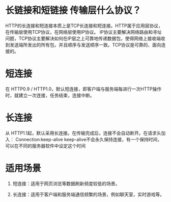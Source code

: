 # 长链接和短链接 传输层什么协议？

HTTP的长连接和短连接本质上是TCP长连接和短连接。HTTP属于应用层协议，在传输层使用TCP协议，在网络层使用IP协议。 IP协议主要解决网络路由和寻址问题，TCP协议主要解决如何在IP层之上可靠地传递数据包，使得网络上接收端收到发送端所发出的所有包，并且顺序与发送顺序一致。TCP协议是可靠的、面向连接的。

# 短连接
  在 HTTP0.9 / HTTP1.0，默认短连接，即客户端与服务端每进行一次HTTP操作时，就建立一次连接，任务结束，连接中断。

# 长连接
  从 HTTP1.1起，默认采用长连接。在传输完成后，连接不会自动断开。在请求头加入：
  Connection:keep-alive
  keep-alive不会永久保持连接，有一个保持时间，可以在不同的服务器软件中设定这个时间

# 适用场景
1. 短连接：适用于网页浏览等数据刷新频度较低的场景。

2. 长连接：适用于客户端和服务端通信频繁的场景，例如聊天室，实时游戏等。